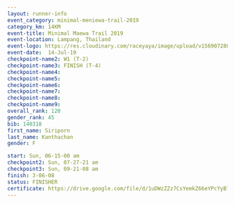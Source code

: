 ```yaml
---
layout: runner-info 
event_category: minimal-meniewa-trail-2019 
category_km: 14KM 
event-title: Minimal Maewa Trail 2019 
event-location: Lampang, Thailand 
event-logo: https://res.cloudinary.com/raceyaya/image/upload/v1569072805/logo/minimal-trail_ktnvsp.jpg 
event-date:  14-Jul-19 
checkpoint-name2: W1 (T-2) 
checkpoint-name3: FINISH (T-4) 
checkpoint-name4: 
checkpoint-name5: 
checkpoint-name6: 
checkpoint-name7: 
checkpoint-name8: 
checkpoint-name9: 
overall_rank: 120
gender_rank: 45
bib: 140318
first_name: Siriporn
last_name: Kanthachan
gender: F

start: Sun, 06-15-00 am
checkpoint2: Sun, 07-27-21 am
checkpoint3: Sun, 09-21-08 am
finish: 3-06-08
status: FINISHER
certificate: https://drive.google.com/file/d/1uDWzZZz7CsYemkZ66eYPcYyBlm0GR2Cj/view?usp=sharing
---
```

